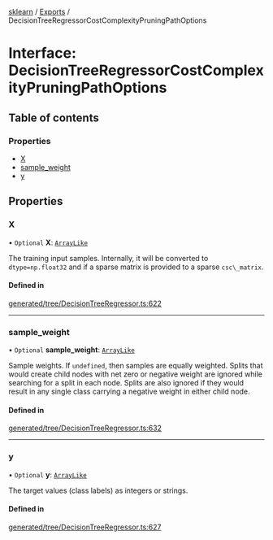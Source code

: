 [sklearn](../readme.md) / [Exports](../modules.md) / DecisionTreeRegressorCostComplexityPruningPathOptions

# Interface: DecisionTreeRegressorCostComplexityPruningPathOptions

## Table of contents

### Properties

- [X](DecisionTreeRegressorCostComplexityPruningPathOptions.md#x)
- [sample\_weight](DecisionTreeRegressorCostComplexityPruningPathOptions.md#sample_weight)
- [y](DecisionTreeRegressorCostComplexityPruningPathOptions.md#y)

## Properties

### X

• `Optional` **X**: [`ArrayLike`](../modules.md#arraylike)

The training input samples. Internally, it will be converted to `dtype=np.float32` and if a sparse matrix is provided to a sparse `csc\_matrix`.

#### Defined in

[generated/tree/DecisionTreeRegressor.ts:622](https://github.com/transitive-bullshit/scikit-learn-ts/blob/367336a/packages/sklearn/src/generated/tree/DecisionTreeRegressor.ts#L622)

___

### sample\_weight

• `Optional` **sample\_weight**: [`ArrayLike`](../modules.md#arraylike)

Sample weights. If `undefined`, then samples are equally weighted. Splits that would create child nodes with net zero or negative weight are ignored while searching for a split in each node. Splits are also ignored if they would result in any single class carrying a negative weight in either child node.

#### Defined in

[generated/tree/DecisionTreeRegressor.ts:632](https://github.com/transitive-bullshit/scikit-learn-ts/blob/367336a/packages/sklearn/src/generated/tree/DecisionTreeRegressor.ts#L632)

___

### y

• `Optional` **y**: [`ArrayLike`](../modules.md#arraylike)

The target values (class labels) as integers or strings.

#### Defined in

[generated/tree/DecisionTreeRegressor.ts:627](https://github.com/transitive-bullshit/scikit-learn-ts/blob/367336a/packages/sklearn/src/generated/tree/DecisionTreeRegressor.ts#L627)
